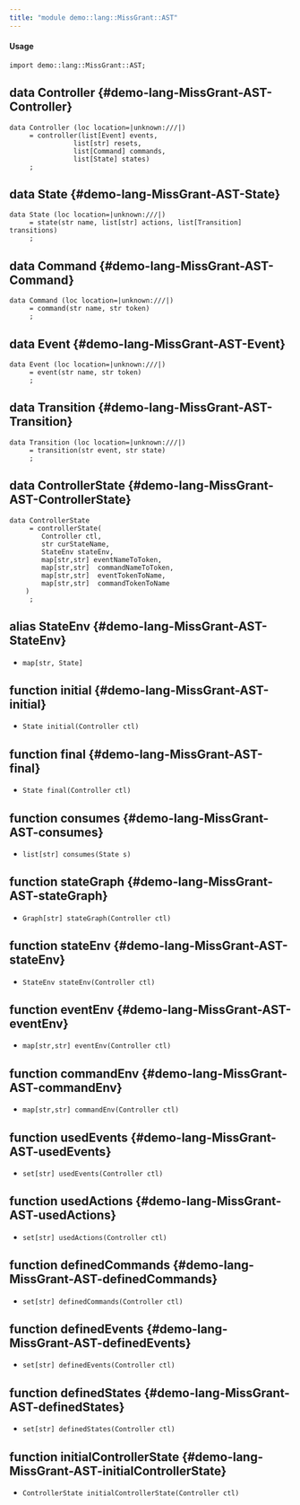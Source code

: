 ```yaml
---
title: "module demo::lang::MissGrant::AST"
---
```


#### Usage

`import demo::lang::MissGrant::AST;`


## data Controller {#demo-lang-MissGrant-AST-Controller}

```rascal
data Controller (loc location=|unknown:///|) 
     = controller(list[Event] events, 
				list[str] resets, 
				list[Command] commands,
				list[State] states)
     ;
```

## data State {#demo-lang-MissGrant-AST-State}

```rascal
data State (loc location=|unknown:///|) 
     = state(str name, list[str] actions, list[Transition] transitions)
     ;
```

## data Command {#demo-lang-MissGrant-AST-Command}

```rascal
data Command (loc location=|unknown:///|) 
     = command(str name, str token)
     ;
```

## data Event {#demo-lang-MissGrant-AST-Event}

```rascal
data Event (loc location=|unknown:///|) 
     = event(str name, str token)
     ;
```

## data Transition {#demo-lang-MissGrant-AST-Transition}

```rascal
data Transition (loc location=|unknown:///|) 
     = transition(str event, str state)
     ;
```

## data ControllerState {#demo-lang-MissGrant-AST-ControllerState}

```rascal
data ControllerState  
     = controllerState(
		Controller ctl,
		str curStateName, 
		StateEnv stateEnv,
		map[str,str] eventNameToToken,
		map[str,str]  commandNameToToken,
		map[str,str]  eventTokenToName,
		map[str,str]  commandTokenToName
	)
     ;
```

## alias StateEnv {#demo-lang-MissGrant-AST-StateEnv}

* `map[str, State]`

## function initial {#demo-lang-MissGrant-AST-initial}

* ``State initial(Controller ctl)``

## function final {#demo-lang-MissGrant-AST-final}

* ``State final(Controller ctl)``

## function consumes {#demo-lang-MissGrant-AST-consumes}

* ``list[str] consumes(State s)``

## function stateGraph {#demo-lang-MissGrant-AST-stateGraph}

* ``Graph[str] stateGraph(Controller ctl)``

## function stateEnv {#demo-lang-MissGrant-AST-stateEnv}

* ``StateEnv stateEnv(Controller ctl)``

## function eventEnv {#demo-lang-MissGrant-AST-eventEnv}

* ``map[str,str] eventEnv(Controller ctl)``

## function commandEnv {#demo-lang-MissGrant-AST-commandEnv}

* ``map[str,str] commandEnv(Controller ctl)``

## function usedEvents {#demo-lang-MissGrant-AST-usedEvents}

* ``set[str] usedEvents(Controller ctl)``

## function usedActions {#demo-lang-MissGrant-AST-usedActions}

* ``set[str] usedActions(Controller ctl)``

## function definedCommands {#demo-lang-MissGrant-AST-definedCommands}

* ``set[str] definedCommands(Controller ctl)``

## function definedEvents {#demo-lang-MissGrant-AST-definedEvents}

* ``set[str] definedEvents(Controller ctl)``

## function definedStates {#demo-lang-MissGrant-AST-definedStates}

* ``set[str] definedStates(Controller ctl)``

## function initialControllerState {#demo-lang-MissGrant-AST-initialControllerState}

* ``ControllerState initialControllerState(Controller ctl)``

